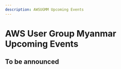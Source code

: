```yaml
---
description: AWSUGMM Upcoming Events
---
```


# AWS User Group Myanmar Upcoming Events

## **To be announced**

